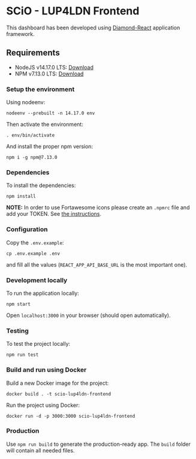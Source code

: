 # SCiO - LUP4LDN Frontend

This dashboard has been developed using [Diamond-React](https://www.primefaces.org/layouts/diamond-react) application framework.

## Requirements

- NodeJS v14.17.0 LTS: [Download](https://nodejs.org/)
- NPM v7.13.0 LTS: [Download](https://www.npmjs.com/get-npm)

### Setup the environment

Using nodeenv:

    nodeenv --prebuilt -n 14.17.0 env

Then activate the environment:

    . env/bin/activate

And install the proper npm version:

    npm i -g npm@7.13.0

### Dependencies

To install the dependencies:

    npm install

**NOTE:** In order to use Fortawesome icons please create an `.npmrc` file and add your TOKEN. See [the instructions](https://fontawesome.com/v5.15/how-to-use/on-the-web/setup/using-package-managers).

### Configuration

Copy the `.env.example`:

    cp .env.example .env

and fill all the values (`REACT_APP_API_BASE_URL` is the most important one).

### Development locally

To run the application locally:

    npm start

Open `localhost:3000` in your browser (should open automatically).

### Testing

To test the project locally:

    npm run test

### Build and run using Docker

Build a new Docker image for the project:

    docker build . -t scio-lup4ldn-frontend

Run the project using Docker:

    docker run -d -p 3000:3000 scio-lup4ldn-frontend

### Production

Use `npm run build` to generate the production-ready app. The `build` folder will contain all needed files.

